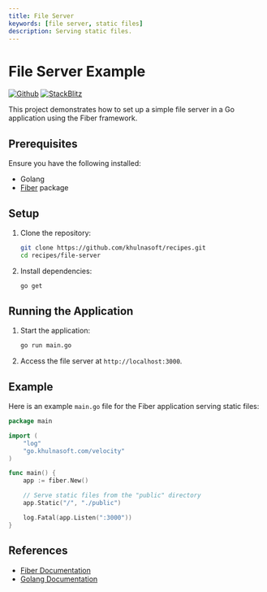 ```yaml
---
title: File Server
keywords: [file server, static files]
description: Serving static files.
---
```


# File Server Example

[![Github](https://img.shields.io/static/v1?label=&message=Github&color=2ea44f&style=for-the-badge&logo=github)](https://github.com/khulnasoft/recipes/tree/master/file-server) [![StackBlitz](https://img.shields.io/static/v1?label=&message=StackBlitz&color=2ea44f&style=for-the-badge&logo=StackBlitz)](https://stackblitz.com/github/khulnasoft/recipes/tree/master/file-server)

This project demonstrates how to set up a simple file server in a Go application using the Fiber framework.

## Prerequisites

Ensure you have the following installed:

- Golang
- [Fiber](https://github.com/khulnasoft/fiber) package

## Setup

1. Clone the repository:
    ```sh
    git clone https://github.com/khulnasoft/recipes.git
    cd recipes/file-server
    ```

2. Install dependencies:
    ```sh
    go get
    ```

## Running the Application

1. Start the application:
    ```sh
    go run main.go
    ```

2. Access the file server at `http://localhost:3000`.

## Example

Here is an example `main.go` file for the Fiber application serving static files:

```go
package main

import (
    "log"
    "go.khulnasoft.com/velocity"
)

func main() {
    app := fiber.New()

    // Serve static files from the "public" directory
    app.Static("/", "./public")

    log.Fatal(app.Listen(":3000"))
}
```

## References

- [Fiber Documentation](https://docs.khulnasoft.io)
- [Golang Documentation](https://golang.org/doc/)
